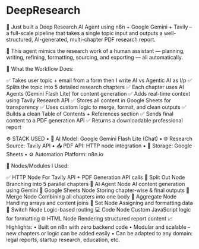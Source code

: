 # DeepResearch

🔬 Just built a Deep Research AI Agent using n8n + Google Gemini + Tavily – a full-scale pipeline that takes a single topic input and outputs a well-structured, AI-generated, multi-chapter PDF research report.

🧠 This agent mimics the research work of a human assistant — planning, writing, refining, formatting, sourcing, and exporting — all automatically.

🧩 What the Workflow Does:

✅ Takes user topic + email from a form then I write AI vs Agentic AI as I/p
✅ Splits the topic into 5 detailed research chapters
✅ Each chapter uses AI Agents (Gemini Flash Lite) for content generation
✅ Adds real-time context using Tavily Research API
✅ Stores all content in Google Sheets for transparency
✅ Uses custom logic to merge, format, and clean outputs
✅ Builds a clean Table of Contents + References section
✅ Sends final content to a PDF generation API
✅ Returns a downloadable professional report

⚙️ STACK USED
 • 🧠 AI Model: Google Gemini Flash Lite (Chat)
 • 🌐 Research Source: Tavily API
 • 📤 PDF API: HTTP node integration
 • 📄 Storage: Google Sheets
 • ⚙️ Automation Platform: n8n.io

🔧 Nodes/Modules I Used:

✅ HTTP Node
For Tavily API + PDF Generation API calls
🧩 Split Out Node
Branching into 5 parallel chapters
🧠 AI Agent Node
AI content generation using Gemini
📄 Google Sheets Node
Storing chapter-wise & final outputs
🔁 Merge Node
Combining all chapters into one body
🧮 Aggregate Node
Handling arrays and content joins
🔧 Set Node
Assigning and formatting data
🔀 Switch Node
Logic-based routing
💻 Code Node
Custom JavaScript logic for formatting
🌐 HTML Node
Rendering structured report content
 📈 Highlights:
 • Built on n8n with zero backend code
 • Modular and scalable – new chapters or logic can be added easily
 • Can be adapted to any domain: legal reports, startup research, education, etc.

